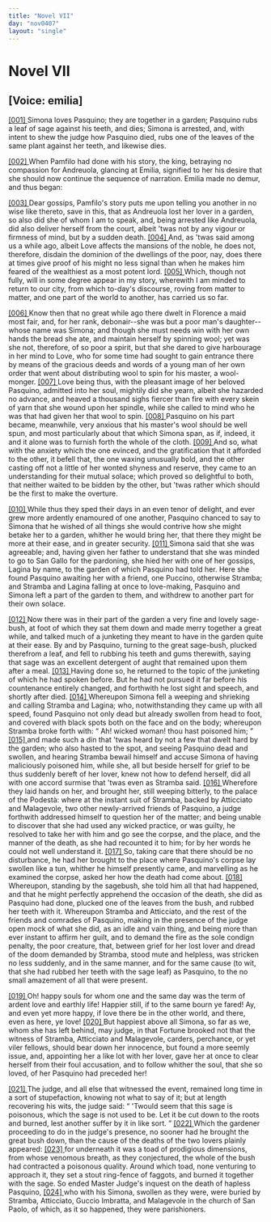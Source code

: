 ```yaml
---
title: "Novel VII"
day: "nov0407"
layout: "single"
---
```

<div id="nov0407" type="novella" who="emilia">
 <h1>
  Novel VII
 </h1>
 <p>
  <h2>
   [Voice: emilia]
  </h2>
 </p>
 <argument>
  <p>
   <a href="{{ site.baseurl }}itDecameron/nov0407#p04070001">
    [001]
   </a>
   Simona loves Pasquino; they are together in a garden;
 Pasquino rubs a leaf of sage against his teeth, and
 dies; Simona is arrested, and, with intent to shew
 the judge how Pasquino died, rubs one of the leaves of
 the same plant against her teeth, and likewise dies.
  </p>
 </argument>
 <div3 type="commentary" who="author">
  <p>
   <a href="{{ site.baseurl }}itDecameron/nov0407#p04070002">
    [002]
   </a>
   When
   Pamfilo had done with his story, the king, betraying no
 compassion for Andreuola, glancing at Emilia, signified to her his
 desire that she should now continue the sequence of narration.
 Emilia made no demur, and thus began:
  </p>
 </div3>
 <div3 type="commentary" who="emilia">
  <p>
   <a href="{{ site.baseurl }}itDecameron/nov0407#p04070003">
    [003]
   </a>
   Dear gossips, Pamfilo's story puts me upon telling you another in
	no wise like thereto, save in this, that as Andreuola lost her lover in
	a garden, so also did she of whom I am to speak, and, being arrested
	like Andreuola, did also deliver herself from the court, albeit 'twas
	not by any vigour or firmness of mind, but by a sudden death.
   <a href="{{ site.baseurl }}itDecameron/nov0407#p04070004">
    [004]
   </a>
   And,
	as 'twas said among us a while ago, albeit Love affects the mansions
	of the noble, he does not, therefore, disdain the dominion of the
	dwellings of the poor, nay, does there at times give proof of his might
	no less signal than when he makes him feared of the wealthiest as a
	most potent lord.
   <a href="{{ site.baseurl }}itDecameron/nov0407#p04070005">
    [005]
   </a>
   Which, though not fully, will in some degree
	appear in my story, wherewith I am minded to return to our city,
	from which to-day's discourse, roving from matter to matter, and
	one part of the world to another, has carried us so far.
  </p>
 </div3>
 <p>
  <a href="{{ site.baseurl }}itDecameron/nov0407#p04070006">
   [006]
  </a>
  Know then that no great while ago there dwelt in Florence a
 maid most fair, and, for her rank, debonair--she was but a poor
 man's daughter--whose name was Simona; and though she must
 needs win with her own hands the bread she ate, and maintain
 herself by spinning wool; yet was she not, therefore, of so poor a
  spirit, but that she dared to give harbourage in her mind to Love,
 who for some time had sought to gain entrance there by means of
 the gracious deeds and words of a young man of her own order that
 went about distributing wool to spin for his master, a wool-monger.
  <a href="{{ site.baseurl }}itDecameron/nov0407#p04070007">
   [007]
  </a>
  Love being thus, with the pleasant image of her beloved Pasquino,
 admitted into her soul, mightily did she yearn, albeit she hazarded no
 advance, and heaved a thousand sighs fiercer than fire with every
 skein of yarn that she wound upon her spindle, while she called to
 mind who he was that had given her that wool to spin.
  <a href="{{ site.baseurl }}itDecameron/nov0407#p04070008">
   [008]
  </a>
  Pasquino
 on his part became, meanwhile, very anxious that his master's wool
 should be well spun, and most particularly about that which Simona
 span, as if, indeed, it and it alone was to furnish forth the whole of
 the cloth.
  <a href="{{ site.baseurl }}itDecameron/nov0407#p04070009">
   [009]
  </a>
  And so, what with the anxiety which the one evinced,
 and the gratification that it afforded to the other, it befell that, the
 one waxing unusually bold, and the other casting off not a little
 of her wonted shyness and reserve, they came to an understanding
 for their mutual solace; which proved so delightful to both, that
 neither waited to be bidden by the other, but 'twas rather which
 should be the first to make the overture.
 </p>
 <p>
  <a href="{{ site.baseurl }}itDecameron/nov0407#p04070010">
   [010]
  </a>
  While thus they sped their days in an even tenor of delight, and
 ever grew more ardently enamoured of one another, Pasquino
 chanced to say to Simona that he wished of all things she would
 contrive how she might betake her to a garden, whither he would
 bring her, that there they might be more at their ease, and in greater
 security.
  <a href="{{ site.baseurl }}itDecameron/nov0407#p04070011">
   [011]
  </a>
  Simona said that she was agreeable; and, having given her
 father to understand that she was minded to go to San Gallo for the
 pardoning, she hied her with one of her gossips, Lagina by name, to
 the garden of which Pasquino had told her. Here she found
 Pasquino awaiting her with a friend, one Puccino, otherwise Stramba;
 and Stramba and Lagina falling at once to love-making, Pasquino
 and Simona left a part of the garden to them, and withdrew to
 another part for their own solace.
 </p>
 <p>
  <a href="{{ site.baseurl }}itDecameron/nov0407#p04070012">
   [012]
  </a>
  Now there was in their part of the garden a very fine and lovely
 sage-bush, at foot of which they sat them down and made merry
 together a great while, and talked much of a junketing they meant
 to have in the garden quite at their ease. By and by Pasquino,
 turning to the great sage-bush, plucked therefrom a leaf, and fell to
 rubbing his teeth and gums therewith, saying that sage was an
  excellent detergent of aught that remained upon them after a meal.
  <a href="{{ site.baseurl }}itDecameron/nov0407#p04070013">
   [013]
  </a>
  Having done so, he returned to the topic of the junketing of which
 he had spoken before. But he had not pursued it far before his
 countenance entirely changed, and forthwith he lost sight and speech,
 and shortly after died.
  <a href="{{ site.baseurl }}itDecameron/nov0407#p04070014">
   [014]
  </a>
  Whereupon Simona fell a weeping and
 shrieking and calling Stramba and Lagina; who, notwithstanding
 they came up with all speed, found Pasquino not only dead but
 already swollen from head to foot, and covered with black spots both
 on the face and on the body; whereupon Stramba broke forth
 with:
  <q direct="unspecified">
   Ah! wicked woman! thou hast poisoned him;
  </q>
  <a href="{{ site.baseurl }}itDecameron/nov0407#p04070015">
   [015]
  </a>
  and made
 such a din that 'twas heard by not a few that dwelt hard by the
 garden; who also hasted to the spot, and seeing Pasquino dead and
 swollen, and hearing Stramba bewail himself and accuse Simona of
 having maliciously poisoned him, while she, all but beside herself for
 grief to be thus suddenly bereft of her lover, knew not how to defend
 herself, did all with one accord surmise that 'twas even as Stramba
 said.
  <a href="{{ site.baseurl }}itDecameron/nov0407#p04070016">
   [016]
  </a>
  Wherefore they laid hands on her, and brought her, still
 weeping bitterly, to the palace of the Podest&agrave;: where at the instant
 suit of Stramba, backed by Atticciato and Malagevole, two other
 newly-arrived friends of Pasquino, a judge forthwith addressed himself
 to question her of the matter; and being unable to discover
 that she had used any wicked practice, or was guilty, he resolved to
 take her with him and go see the corpse, and the place, and the
 manner of the death, as she had recounted it to him; for by her
 words he could not well understand it.
  <a href="{{ site.baseurl }}itDecameron/nov0407#p04070017">
   [017]
  </a>
  So, taking care that there
 should be no disturbance, he had her brought to the place where
 Pasquino's corpse lay swollen like a tun, whither he himself presently
 came, and marvelling as he examined the corpse, asked her
 how the death had come about.
  <a href="{{ site.baseurl }}itDecameron/nov0407#p04070018">
   [018]
  </a>
  Whereupon, standing by the sagebush,
 she told him all that had happened, and that he might perfectly
 apprehend the occasion of the death, she did as Pasquino had
 done, plucked one of the leaves from the bush, and rubbed her teeth
 with it. Whereupon Stramba and Atticciato, and the rest of the
 friends and comrades of Pasquino, making in the presence of the
 judge open mock of what she did, as an idle and vain thing, and
 being more than ever instant to affirm her guilt, and to demand the
 fire as the sole condign penalty, the poor creature, that, between
 grief for her lost lover and dread of the doom demanded by Stramba,
  stood mute and helpless, was stricken no less suddenly, and in the
 same manner, and for the same cause (to wit, that she had rubbed
 her teeth with the sage leaf) as Pasquino, to the no small amazement
 of all that were present.
 </p>
 <p>
  <a href="{{ site.baseurl }}itDecameron/nov0407#p04070019">
   [019]
  </a>
  Oh! happy souls for whom one and the same day was the
 term of ardent love and earthly life! Happier still, if to the
 same bourn ye fared! Ay, and even yet more happy, if love
 there be in the other world, and there, even as here, ye love!
  <a href="{{ site.baseurl }}itDecameron/nov0407#p04070020">
   [020]
  </a>
  But happiest above all Simona, so far as we, whom she has left
 behind, may judge, in that Fortune brooked not that the witness of
 Stramba, Atticciato and Malagevole, carders, perchance, or yet viler
 fellows, should bear down her innocence, but found a more seemly
 issue, and, appointing her a like lot with her lover, gave her at once
 to clear herself from their foul accusation, and to follow whither the
 soul, that she so loved, of her Pasquino had preceded her!
 </p>
 <p>
  <a href="{{ site.baseurl }}itDecameron/nov0407#p04070021">
   [021]
  </a>
  The judge, and all else that witnessed the event, remained long
 time in a sort of stupefaction, knowing not what to say of it; but at
 length recovering his wits, the judge said:
  <q direct="unspecified">
   'Twould seem that
 this sage is poisonous, which the sage is not used to be. Let it be
 cut down to the roots and burned, lest another suffer by it in like
 sort.
  </q>
  <a href="{{ site.baseurl }}itDecameron/nov0407#p04070022">
   [022]
  </a>
  Which the gardener proceeding to do in the judge's presence, no sooner
 had he brought the great bush down, than the cause of the deaths of
 the two lovers plainly appeared:
  <a href="{{ site.baseurl }}itDecameron/nov0407#p04070023">
   [023]
  </a>
  for underneath it was a toad of prodigious
 dimensions, from whose venomous breath, as they conjectured,
 the whole of the bush had contracted a poisonous quality. Around
 which toad, none venturing to approach it, they set a stout ring-fence
 of faggots, and burned it together with the sage. So ended Master
 Judge's inquest on the death of hapless Pasquino,
  <a href="{{ site.baseurl }}itDecameron/nov0407#p04070024">
   [024]
  </a>
  who with his
 Simona, swollen as they were, were buried by Stramba, Atticciato,
 Guccio Imbratta, and Malagevole in the church of San Paolo, of
 which, as it so happened, they were parishioners.
 </p>
</div>